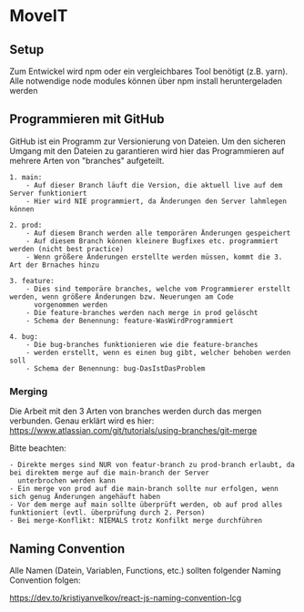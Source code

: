 # MoveIT

## Setup

Zum Entwickel wird npm oder ein vergleichbares Tool benötigt (z.B. yarn). 
Alle notwendige node modules können über npm install heruntergeladen werden

## Programmieren mit GitHub

GitHub ist ein Programm zur Versionierung von Dateien. Um den sicheren Umgang mit den Dateien zu garantieren wird hier das Programmieren auf mehrere Arten von "branches" aufgeteilt. 

    1. main:
        - Auf dieser Branch läuft die Version, die aktuell live auf dem Server funktioniert
        - Hier wird NIE programmiert, da Änderungen den Server lahmlegen können

    2. prod:
        - Auf diesem Branch werden alle temporären Änderungen gespeichert
        - Auf diesem Branch können kleinere Bugfixes etc. programmiert werden (nicht best practice)
        - Wenn größere Änderungen erstellte werden müssen, kommt die 3. Art der Brnaches hinzu

    3. feature:
        - Dies sind temporäre branches, welche vom Programmierer erstellt werden, wenn größere Änderungen bzw. Neuerungen am Code
          vorgenommen werden 
        - Die feature-branches werden nach merge in prod gelöscht
        - Schema der Benennung: feature-WasWirdProgrammiert

    4. bug:
        - Die bug-branches funktionieren wie die feature-branches
        - werden erstellt, wenn es einen bug gibt, welcher behoben werden soll
        - Schema der Benennung: bug-DasIstDasProblem

### Merging

Die Arbeit mit den 3 Arten von branches werden durch das mergen verbunden. Genau erklärt wird es hier:
https://www.atlassian.com/git/tutorials/using-branches/git-merge

Bitte beachten: 

    - Direkte merges sind NUR von featur-branch zu prod-branch erlaubt, da bei direktem merge auf die main-branch der Server
      unterbrochen werden kann
    - Ein merge von prod auf die main-branch sollte nur erfolgen, wenn sich genug Änderungen angehäuft haben
    - Vor dem merge auf main sollte überprüft werden, ob auf prod alles funktioniert (evtl. überprüfung durch 2. Person)
    - Bei merge-Konflikt: NIEMALS trotz Konfilkt merge durchführen 

## Naming Convention

Alle Namen (Datein, Variablen, Functions, etc.) sollten folgender Naming Convention folgen:

https://dev.to/kristiyanvelkov/react-js-naming-convention-lcg
